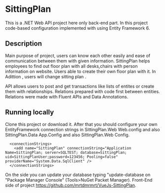 # SittingPlan 

This is a .NET Web API project here only back-end part. In this project code-based configuration implemented with using Entity Framework 6. 

## Description 

Main purpose of project, users can know each other easily and ease of communication between them with given information. 
SittingPlan helps employees to find out floor plan with all desks,chairs with person information on website. Users able to 
create their own floor plan with it. In Adittion , users will change sitting plan .

API allows users to post and get transactions like lists of entites or create them with relationships. Relations prepared with code first between entities. Relations were made
with Fluent APIs and Data Annotations.

## Running locally

Clone this project or download it. After that you should configure your own EntityFramework connection strings in SittingPlan.Web
Web.config and also SittingPlan.Data App.Config and also SittingPlan.Web Config. 

```
  <connectionStrings>
    <add name="SittingPlan" connectionString="Application Name=SittingPlan; server=SQLTEST; database=SittingPlan; uid=SittingPlanUser;password=123456; Pooling=false" providerName="System.Data.SqlClient" />
  </connectionStrings>

```

On the side you can update your database typing "update-database 
on "Package Manager Console" (Tools>NuGet Packet Manager). 
Front-End side of project https://github.com/mrtdmrmrt/VueJs-SittingPlan.

